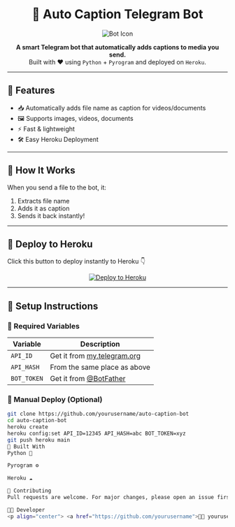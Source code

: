 <h1 align="center">
  🤖 Auto Caption Telegram Bot
</h1>

<p align="center">
  <img src="https://img.icons8.com/fluency/96/bot.png" alt="Bot Icon"/>
</p>

<p align="center">
  <b>A smart Telegram bot that automatically adds captions to media you send.</b><br>
  Built with ❤️ using <code>Python</code> + <code>Pyrogram</code> and deployed on <code>Heroku</code>.
</p>

---

## 🚀 Features

<ul>
  <li>📥 Automatically adds file name as caption for videos/documents</li>
  <li>🖼 Supports images, videos, documents</li>
  <li>⚡ Fast & lightweight</li>
  <li>🛠 Easy Heroku Deployment</li>
</ul>

---

## 🧠 How It Works

When you send a file to the bot, it:
1. Extracts file name
2. Adds it as caption
3. Sends it back instantly!

---

## 🔧 Deploy to Heroku

Click this button to deploy instantly to Heroku 👇

<p align="center">
  <a href="https://heroku.com/deploy?template=https://github.com/yourusername/auto-caption-bot">
    <img src="https://www.herokucdn.com/deploy/button.svg" alt="Deploy to Heroku" />
  </a>
</p>

---

## 📝 Setup Instructions

### 🔑 Required Variables

| Variable     | Description                     |
|--------------|---------------------------------|
| `API_ID`     | Get it from [my.telegram.org](https://my.telegram.org) |
| `API_HASH`   | From the same place as above    |
| `BOT_TOKEN`  | Get it from [@BotFather](https://t.me/BotFather) |

### 🧪 Manual Deploy (Optional)

```bash
git clone https://github.com/yourusername/auto-caption-bot
cd auto-caption-bot
heroku create
heroku config:set API_ID=12345 API_HASH=abc BOT_TOKEN=xyz
git push heroku main
🧰 Built With
Python 🐍

Pyrogram ⚙️

Heroku ☁️

🤝 Contributing
Pull requests are welcome. For major changes, please open an issue first.

🧑‍💻 Developer
<p align="center"> <a href="https://github.com/yourusername">👨‍💻 yourusername</a> </p>
